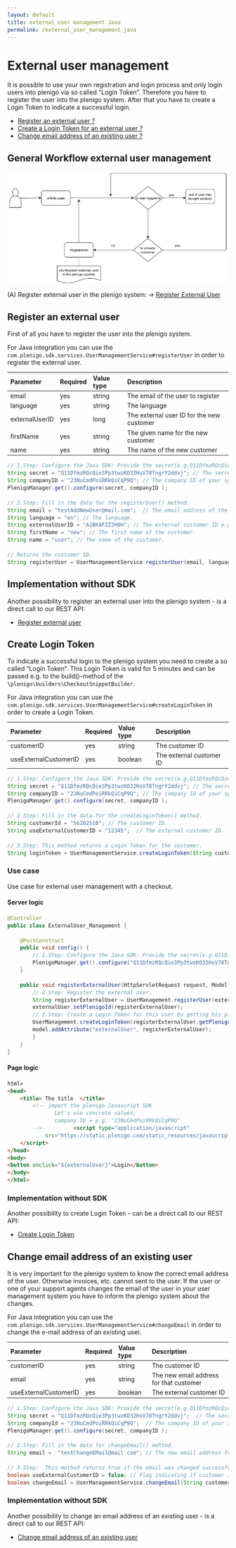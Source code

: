 ```yaml
---
layout: default
title: external user management Java
permalink: /external_user_management_java
---
```


# External user management

It is possible to use your own registration and login process and only login users into plenigo via so called “Login Token”. Therefore you have to register the user into the plenigo system. After that you have to create a Login Token to indicate a successful login.

* [Register an external user ?](https://plenigo.github.io/external_user_management_java#register-an-external-user)
* [Create a Login Token for an external user ? ](https://plenigo.github.io/external_user_management_java#create-login-token)
* [Change email address of an existing user ?](https://plenigo.github.io/external_user_management_java#change-email-address-of-an-existing-user)


## General Workflow external user management 

![General Workflow External User Management](/assets/images/ci/ExternalUser.png)

(A) Register external user in the plenigo system: -> [Register External User](https://api.plenigo.com/#!/external_user_management/registerExternalUser)

## Register an external user 
First of all you have to register the user into the plenigo system.


For Java integration you can use the `com.plenigo.sdk.services.UserManagementService#registerUser` in order to register the external user.

|Parameter|Required|Value type|Description|
|:--------|:-------|:---------|:----------|
| email     | yes     | string         | The email of the user to register |
| language     | yes     | string         | The language |
| externalUserID       | yes   | long        | The external user ID for the new customer |
| firstName       | yes   | string        | The given name for the new customer |
| name       | yes   | string        | The name of the new customer|

```java
// 1.Step: Configure the Java SDK: Provide the secret(e.g.Q11DfmzRQcQie3Pp3twzKO32HsV78TngrY2ddvj) and the company ID(e.g. 23NuCmdPoiRRkQiCqP9Q) from the plengio backend.
String secret = "Q11DfmzRQcQie3Pp3twzKO32HsV78TngrY2ddvj"; // The secret key of your specific company. 
String companyID = "23NuCmdPoiRRkQiCqP9Q"; // The company ID of your specific company. 
PlenigoManager.get().configure(secret, companyID );

// 2.Step: Fill in the data for the registerUser() method.
String email = "testAddNewUser@mail.com";  // The email address of the customer.
String language = "en"; // The language.
String externalUserID = "A1BKAFZZ3H0H"; // The external customer ID e.g "A1BKAFZZ3H0H" that the customer should have.
String firstName = "new"; // The first name of the customer.
String name = "user"; // The name of the customer.

// Returns the customer ID.
String registerUser = UserManagementService.registerUser(email, language, externalUserID, firstName, name); 
```

## Implementation without SDK 

Another possibility to register an external user into the plenigo system - is a direct call to our REST API:

* [Register external user](https://api.plenigo.com/#!/external_user_management/registerExternalUser)


## Create Login Token 

To indicate a successful login to the plenigo system you need to create a so called “Login Token”. This Login Token is valid for 5 minutes and can be passed e.g. to the build()-method of the `\plenigo\builders\CheckoutSnippetBuilder`.

For Java integration you can use the `com.plenigo.sdk.services.UserManagementService#createLoginToken` in order to create a Login Token.

|Parameter|Required|Value type|Description|
|:--------|:-------|:---------|:----------|
| customerID     | yes     | string         | The customer ID |
| useExternalCustomerID     | yes     | boolean         | The external customer ID|

```java
// 1.Step: Configure the Java SDK: Provide the secret(e.g.Q11DfmzRQcQie3Pp3twzKO32HsV78TngrY2ddvj) and the company ID(e.g. 23NuCmdPoiRRkQiCqP9Q) from the plengio backend.
String secret = "Q11DfmzRQcQie3Pp3twzKO32HsV78TngrY2ddvj"; // The secret key of your specific company.
String companyID = "23NuCmdPoiRRkQiCqP9Q"; // The company ID of your specific company. 
PlenigoManager.get().configure(secret, companyID );

// 2.Step: Fill in the data for the createLoginToken() method.
String customerId = "56202510"; // The customer ID.
String useExternalCustomerID = "12345";  // The external customer ID.

// 3.Step: This method returns a Login Token for the customer.
String loginToken = UserManagementService.createLoginToken(String customerID, String useExternalCustomerID);
```
### Use case 

Use case for external user management with a checkout. 

#### Server logic

```java
@Controller
public class ExternalUser_Management {

    @PostConstruct
    public void config() {
        // 1.Step: Configure the Java SDK: Provide the secret(e.g.Q11DfmzRQcQie3Pp3twzKO32HsV78TngrY2ddvj) and the company ID(e.g. 23NuCmdPoiRRkQiCqP9Q) from the plengio backend , in Test Mode(true).
        PlenigoManager.get().configure("Q11DfmzRQcQie3Pp3twzKO32HsV78TngrY2ddvj", "23NuCmdPoiRRkQiCqP9Q", true);
    }
    
    public void registerExternalUser(HttpServletRequest request, Model model, ExternalUser externalUser ) throws PlenigoException, InvalidDataException {
        // 2.Step: Register the external user.
        String registerExternalUser = UserManagement.registerUser(externalUser);
        externalUser.setPlenigoId(registerExternalUser);
        // 3.Step: Create a Login Token for this user by getting his plenigo ID.
        UserManagement.createLoginToken(registerExternalUser.getPlenigoId);
        model.addAttribute("externalUser", registerExternalUser);
        }
    }
}
```

#### Page logic

```html
html>
<head>
    <title> The title  </title>
        <!-- import the plenigo Javascript SDK
               Let's use concrete values:
               company ID = e.g. "23NuCmdPoiRRkQiCqP9Q"
        -->          <script type="application/javascript"
            src="https://static.plenigo.com/static_resources/javascript/23NuCmdPoiRRkQiCqP9Q/plenigo_sdk.min.js" data-lang="en">
    </script>
</head>
<body>
<button onclick="${externalUser}">Login</button>
</body>
</html>

```

### Implementation without SDK 

Another possibility to create Login Token - can be a direct call to our REST API:

* [Create Login Token](https://api.plenigo.com/#!/external_user_management/createLoginToken)

## Change email address of an existing user

It is very important for the plenigo system to know the correct email address of the user. Otherwise invoices, etc. cannot sent to the user. If the user or one of your support agents changes the email of the user in your user management system you have to inform the plenigo system about the changes.


For Java integration you can use the `com.plenigo.sdk.services.UserManagementService#changeEmail` in order to change the e-mail address of an existing user.

|Parameter|Required|Value type|Description|
|:--------|:-------|:---------|:----------|
| customerID     | yes     | string         | The customer ID |
| email     | yes     | string         | The new email address for that customer |
| useExternalCustomerID    | yes     | boolean         | The external customer ID|

```java
// 1.Step: Configure the Java SDK: Provide the secret(e.g.Q11DfmzRQcQie3Pp3twzKO32HsV78TngrY2ddvj) and the company ID(e.g. 23NuCmdPoiRRkQiCqP9Q) from the plengio backend.
String secret = "Q11DfmzRQcQie3Pp3twzKO32HsV78TngrY2ddvj";  // The secret key of your specific company.
String companyId = "23NuCmdPoiRRkQiCqP9Q";  // The company ID of your specific company.
PlenigoManager.get().configure(secret, companyID );

// 2.Step: Fill in the data for changeEmail() mehtod.
String email =  "testChangeEMail@mail.com"; // The new email address for that customer.

// 3.Step:  This method returns true if the email was changed successfully otherwise it will return false.
boolean useExternalCustomerID = false; // Flag indicating if customer ID sent is the external customer ID.
boolean changeEmail = UserManagementService.changeEmail(String customerID, String email, useExternalCustomerID);
```

### Implementation without SDK

Another possibility to change an email address of an existing user - is a direct call to our REST API:

* [Change email address of an existing user](https://api.plenigo.com/#!/external_user_management/changeExternalUserEmail)
